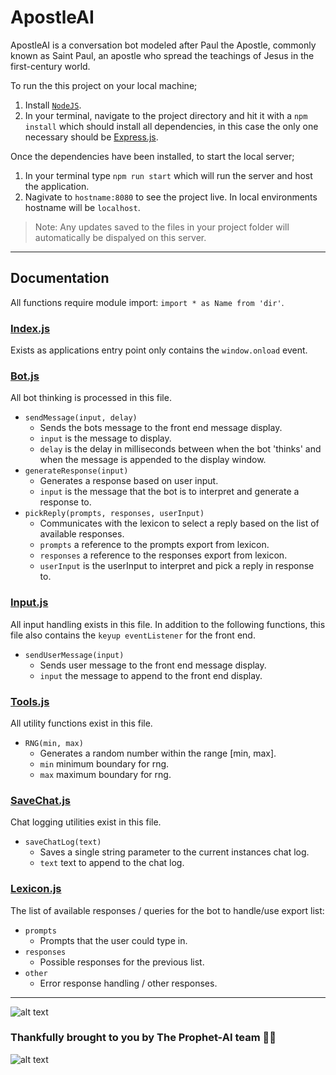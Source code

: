 # ApostleAI

ApostleAI is a conversation bot modeled after Paul the Apostle, commonly known as Saint Paul, an apostle who spread the teachings of Jesus in the first-century world.

To run the this project on your local machine;
1. Install [`NodeJS`](https://nodejs.org/en/download/).
2. In your terminal, navigate to the project directory and hit it with a `npm install` which should install all dependencies, in this case the only one necessary should be [Express.js](https://github.com/expressjs/express).

Once the dependencies have been installed, to start the local server;
1. In your terminal type `npm run start` which will run the server and host the application.
2. Nagivate to `hostname:8080` to see the project live. In local environments hostname will be `localhost`.

> Note: Any updates saved to the files in your project folder will automatically be dispalyed on this server.
---
## Documentation
All functions require module import:  `import * as Name from 'dir'`.
### [Index.js](public/js/index.js)
Exists as applications entry point only contains the `window.onload` event.
### [Bot.js](public/js/bot.js)
All bot thinking is processed in this file.
 - `sendMessage(input, delay)`
	 - Sends the bots message to the front end message display.
	 - `input` is the message to display.
	 - `delay` is the delay in milliseconds between when the bot 'thinks' and when the message is appended to the display window.
 - `generateResponse(input)`
	 - Generates a response based on user input.
	 - `input` is the message that the bot is to interpret and generate a response to.
 - `pickReply(prompts, responses, userInput)`
	 - Communicates with the lexicon to select a reply based on the list of available responses.
	 - `prompts` a reference to the prompts export from lexicon.
	 - `responses` a reference to the responses export from lexicon.
	 - `userInput` is the userInput to interpret and pick a reply in response to.
### [Input.js](public/js/input.js)
All input handling exists in this file.
In addition to the following functions, this file also contains the `keyup eventListener` for the front end.
 - `sendUserMessage(input)`
	 - Sends user message to the front end message display.
	 - `input` the message to append to the front end display.

### [Tools.js](public/js/tools.js)
All utility functions exist in this file.
 - `RNG(min, max)`
	 - Generates a random number within the range [min, max].
	 - `min` minimum boundary for rng.
	 - `max` maximum boundary for rng.
### [SaveChat.js](public/js/saveChat.js)
Chat logging utilities exist in this file.
 - `saveChatLog(text)`
	 - Saves a single string parameter to the current instances chat log.
	 - `text` text to append to the chat log.

### [Lexicon.js](public/js/lexicon.js)
The list of available responses / queries for the bot to handle/use export list:
 - `prompts`
	 - Prompts that the user could type in.
 - `responses`
	 - Possible responses for the previous list.
 - `other`
	 - Error response handling / other responses.

---
![alt text](https://upload.wikimedia.org/wikipedia/commons/thumb/6/67/The_Predication_of_Saint_Paul_LACMA_M.2000.179.24.jpg/800px-The_Predication_of_Saint_Paul_LACMA_M.2000.179.24.jpg)

### Thankfully brought to you by The Prophet-AI team 👁⃤
![alt text](https://avatars.githubusercontent.com/u/78770750?s=200&v=4)
